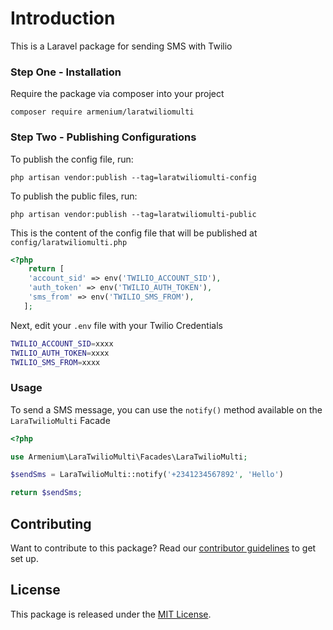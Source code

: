 # Introduction
This is a Laravel package for sending SMS with Twilio

### Step One - Installation

Require the package via composer into your project

```shell
composer require armenium/laratwiliomulti
```

### Step Two - Publishing Configurations
To publish the config file, run:

`php artisan vendor:publish --tag=laratwiliomulti-config`

To publish the public files, run:

`php artisan vendor:publish --tag=laratwiliomulti-public`

This is the content of the config file that will be published at `config/laratwiliomulti.php`

```php
<?php
    return [
    'account_sid' => env('TWILIO_ACCOUNT_SID'),
    'auth_token' => env('TWILIO_AUTH_TOKEN'),
    'sms_from' => env('TWILIO_SMS_FROM'),
   ];
```
Next, edit your `.env` file with your Twilio Credentials

```bash
TWILIO_ACCOUNT_SID=xxxx
TWILIO_AUTH_TOKEN=xxxx
TWILIO_SMS_FROM=xxxx
```


### Usage
To send a SMS message, you can use the `notify()` method available on the `LaraTwilioMulti` Facade

```php
<?php

use Armenium\LaraTwilioMulti\Facades\LaraTwilioMulti;

$sendSms = LaraTwilioMulti::notify('+2341234567892', 'Hello')

return $sendSms;
```

## Contributing

Want to contribute to this package? Read our [contributor guidelines](CONTRIBUTING.md) to get set up.

## License

This package is released under the [MIT License](LICENSE.md).